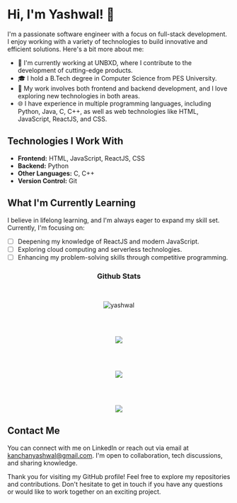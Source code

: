 # Hi, I'm Yashwal! 👋

I'm a passionate software engineer with a focus on full-stack development. I enjoy working with a variety of technologies to build innovative and efficient solutions. Here's a bit more about me:

- 🔭 I'm currently working at UNBXD, where I contribute to the development of cutting-edge products.
- 🎓 I hold a B.Tech degree in Computer Science from PES University.
- 💼 My work involves both frontend and backend development, and I love exploring new technologies in both areas.
- 🌐 I have experience in multiple programming languages, including Python, Java, C, C++, as well as web technologies like HTML, JavaScript, ReactJS, and CSS.

## Technologies I Work With

- **Frontend:** HTML, JavaScript, ReactJS, CSS
- **Backend:** Python
- **Other Languages:** C, C++
- **Version Control:** Git

## What I'm Currently Learning

I believe in lifelong learning, and I'm always eager to expand my skill set. Currently, I'm focusing on:

- [ ] Deepening my knowledge of ReactJS and modern JavaScript.
- [ ] Exploring cloud computing and serverless technologies.
- [ ] Enhancing my problem-solving skills through competitive programming.

<h3 align="center">Github Stats</h3>
<br>
<p align="center" ><img align="center" src="https://github-readme-streak-stats.herokuapp.com/?user=yashwal" alt="yashwal" /></p>
<br>
<br>
<p align="center" ><img align="center" src="https://github-profile-summary-cards.vercel.app/api/cards/profile-details?username=yashwal&theme=2077"/></p>
<br>
<br>
<p align="center" ><img align="center" src="http://github-profile-summary-cards.vercel.app/api/cards/repos-per-language?username=yashwal&theme=2077"/></p>
<br>
<br>
<p align="center" ><img align="center" src="http://github-profile-summary-cards.vercel.app/api/cards/productive-time?username=yashwal&theme=2077&utcOffset=5.30"/></p>



## Contact Me

You can connect with me on LinkedIn or reach out via email at [kanchanyashwal@gmail.com](mailto:kanchanyashwal@gmail.com). I'm open to collaboration, tech discussions, and sharing knowledge.



Thank you for visiting my GitHub profile! Feel free to explore my repositories and contributions. Don't hesitate to get in touch if you have any questions or would like to work together on an exciting project.





